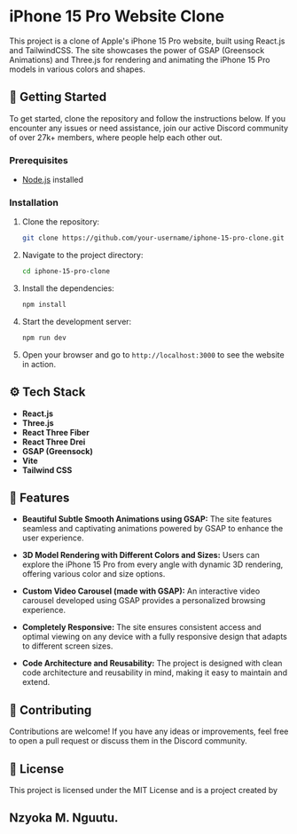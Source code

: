 # iPhone 15 Pro Website Clone

This project is a clone of Apple's iPhone 15 Pro website, built using React.js and TailwindCSS. The site showcases the power of GSAP (Greensock Animations) and Three.js for rendering and animating the iPhone 15 Pro models in various colors and shapes.

## 🚀 Getting Started

To get started, clone the repository and follow the instructions below. If you encounter any issues or need assistance, join our active Discord community of over 27k+ members, where people help each other out.

### Prerequisites

- [Node.js](https://nodejs.org/) installed

### Installation

1. Clone the repository:

   ```bash
   git clone https://github.com/your-username/iphone-15-pro-clone.git
   ```

2. Navigate to the project directory:

   ```bash
   cd iphone-15-pro-clone
   ```

3. Install the dependencies:

   ```bash
   npm install
   ```

4. Start the development server:

   ```bash
   npm run dev
   ```

5. Open your browser and go to `http://localhost:3000` to see the website in action.

## ⚙️ Tech Stack

- **React.js**
- **Three.js**
- **React Three Fiber**
- **React Three Drei**
- **GSAP (Greensock)**
- **Vite**
- **Tailwind CSS**

## 🔋 Features

- **Beautiful Subtle Smooth Animations using GSAP:** The site features seamless and captivating animations powered by GSAP to enhance the user experience.
  
- **3D Model Rendering with Different Colors and Sizes:** Users can explore the iPhone 15 Pro from every angle with dynamic 3D rendering, offering various color and size options.
  
- **Custom Video Carousel (made with GSAP):** An interactive video carousel developed using GSAP provides a personalized browsing experience.
  
- **Completely Responsive:** The site ensures consistent access and optimal viewing on any device with a fully responsive design that adapts to different screen sizes.

- **Code Architecture and Reusability:** The project is designed with clean code architecture and reusability in mind, making it easy to maintain and extend.

## 🌟 Contributing

Contributions are welcome! If you have any ideas or improvements, feel free to open a pull request or discuss them in the Discord community.

## 📄 License

This project is licensed under the MIT License and is a project created by 
## Nzyoka M. Nguutu. 

